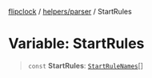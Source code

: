 [flipclock](../../../index.md) / [helpers/parser](../index.md) / StartRules

# Variable: StartRules

> `const` **StartRules**: [`StartRuleNames`](../type-aliases/StartRuleNames.md)[]

